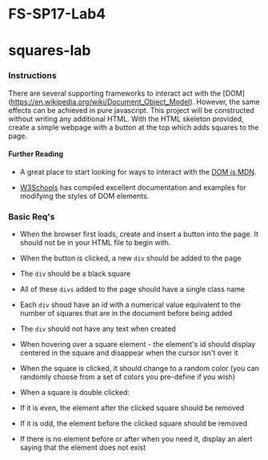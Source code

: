 # FS-SP17-Lab4
# squares-lab

### Instructions

There are several supporting frameworks to interact act with the [DOM] (https://en.wikipedia.org/wiki/Document_Object_Model). However, the same effects can be achieved in pure javascript. This project will be constructed without writing any additional HTML. With the HTML skeleton provided, create a simple webpage with a button at the top which adds squares to the page.

#### Further Reading

* A great place to start looking for ways to interact with the [DOM is MDN](https://developer.mozilla.org/en-US/docs/Web/API/Document).

* [W3Schools](http://www.w3schools.com/jsref/dom_obj_style.asp) has compiled excellent documentation and examples for modifying the styles of DOM elements.

### Basic Req's

* When the browser first loads, create and insert a button into the page. It should not be in your HTML file to begin with.

* When the button is clicked, a new `div` should be added to the page

* The `div` should be a black square

* All of these `divs` added to the page should have a single class name

* Each `div` shoud have an id with a numerical value equivalent to the number of squares that are in the document before being added

* The `div` should not have any text when created

* When hovering over a square element - the element's id should display centered in the square and disappear when the cursor isn't over it

* When the square is clicked, it should change to a random color (you can randomly choose from a set of colors you pre-define if you wish)

* When a square is double clicked:

* If it is even, the element after the clicked square should be removed

* If it is odd, the element before the clicked square should be removed

* If there is no element before or after when you need it, display an alert saying that the element does not exist
